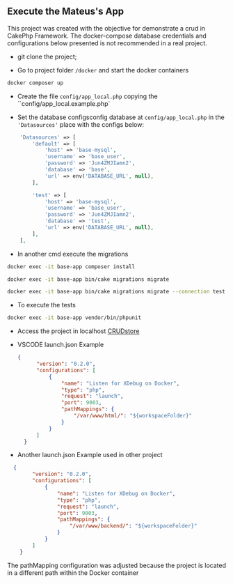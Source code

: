 ## Execute the Mateus's App

This project was created with the objective for demonstrate a crud in CakePhp Framework. The docker-compose database credentials and configurations below presented is not recommended in a real project.

- git clone the project;

- Go to project folder `/docker` and start the docker containers
```bash
docker composer up
```

- Create the file `config/app_local.php` copying the ``config/app_local.example.php`

- Set the database configsconfig database at `config/app_local.php` in the `'Datasources'` place with the configs below:
```php
    'Datasources' => [
        'default' => [
            'host' => 'base-mysql',
            'username' => 'base_user',
            'password' => 'Jun4ZMJIamn2',
            'database' => 'base',
            'url' => env('DATABASE_URL', null),
        ],

        'test' => [
            'host' => 'base-mysql',
            'username' => 'base_user',
            'password' => 'Jun4ZMJIamn2',
            'database' => 'test',
            'url' => env('DATABASE_URL', null),
        ],
    ],
```

- In another cmd execute the migrations
```bash
docker exec -it base-app composer install
```
```bash
docker exec -it base-app bin/cake migrations migrate
```
```bash
docker exec -it base-app bin/cake migrations migrate --connection test
```

- To execute the tests
```bash
docker exec -it base-app vendor/bin/phpunit
```

- Access the project in localhost [CRUDstore](http://localhost:8084)

- VSCODE launch.json Example
  ```JSON
  {
        "version": "0.2.0",
        "configurations": [
            {
                "name": "Listen for XDebug on Docker",
                "type": "php",
                "request": "launch",
                "port": 9003,
                "pathMappings": {
                    "/var/www/html/": "${workspaceFolder}"
                }
            }
        ]
    }
  ```
- Another launch.json Example used in other project
```JSON
  {
        "version": "0.2.0",
        "configurations": [
            {
                "name": "Listen for XDebug on Docker",
                "type": "php",
                "request": "launch",
                "port": 9003,
                "pathMappings": {
                    "/var/www/backend/": "${workspaceFolder}"
                }
            }
        ]
    }
  ```
The pathMapping configuration was adjusted because the project is located in a different path within the Docker container
